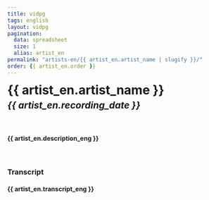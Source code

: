 ```yaml
---
title: vidpg
tags: english
layout: vidpg
pagination: 
  data: spreadsheet
  size: 1
  alias: artist_en
permalink: "artists-en/{{ artist_en.artist_name | slugify }}/"
order: {{ artist_en.order }}
---
```


   <h1 style="margin-top: 0px; margin-bottom: 5px"><strong>{{ artist_en.artist_name }}</strong></h1>
        <h2 style="margin-top: 0px;"><i>{{ artist_en.recording_date }}</i></h2>
        <br>
        <h4 class="textbox"> {{ artist_en.description_eng }} </h4>
        <br>
        <h3><strong>Transcript</strong></h3>
        <h4 class="textbox">{{ artist_en.transcript_eng }}</h4>
